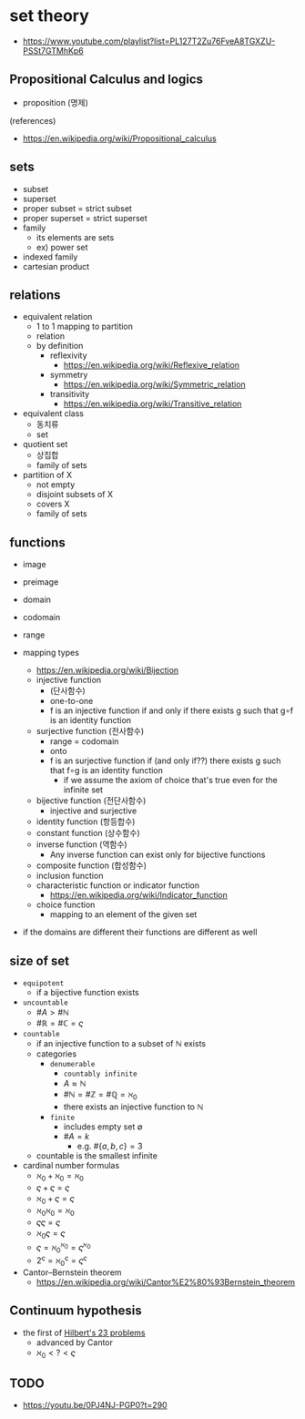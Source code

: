 # set theory

- https://www.youtube.com/playlist?list=PL127T2Zu76FveA8TGXZU-PSSt7GTMhKp6

## Propositional Calculus and logics

- proposition (명제)

(references)

- https://en.wikipedia.org/wiki/Propositional_calculus

## sets

- subset
- superset
- proper subset = strict subset
- proper superset = strict superset
- family
  - its elements are sets
  - ex) power set
- indexed family
- cartesian product

## relations

- equivalent relation
  - 1 to 1 mapping to partition
  - relation
  - by definition
    - reflexivity
      - https://en.wikipedia.org/wiki/Reflexive_relation
    - symmetry
      - https://en.wikipedia.org/wiki/Symmetric_relation
    - transitivity
      - https://en.wikipedia.org/wiki/Transitive_relation
- equivalent class
  - 동치류
  - set
- quotient set
  - 상집합
  - family of sets
- partition of X
  - not empty
  - disjoint subsets of X
  - covers X
  - family of sets

## functions

- image
- preimage
- domain
- codomain
- range
- mapping types
  - https://en.wikipedia.org/wiki/Bijection
  - injective function
    -  (단사함수)
    -  one-to-one
    -  f is an injective function if and only if there exists g such that g∘f is an identity function
  - surjective function (전사함수)
    - range = codomain
    - onto
    - f is an surjective function if (and only if??) there exists g such that f∘g is an identity function
      - if we assume the axiom of choice that's true even for the infinite set
  - bijective function (전단사함수)
    - injective and surjective
  - identity function (항등합수)
  - constant function (상수함수)
  - inverse function (역함수)
    - Any inverse function can exist only for bijective functions
  - composite function (합성함수)
  - inclusion function
  - characteristic function or indicator function
    - https://en.wikipedia.org/wiki/Indicator_function
  - choice function
    - mapping to an element of the given set

- if the domains are different their functions are different as well

## size of set

- `equipotent`
  - if a bijective function exists
- `uncountable`
  - $\#A > \#\mathbb{N}$
  - $\#\mathbb{R} = \#\mathbb{C} = \varsigma$
- `countable`
  - if an injective function to a subset of $\mathbb{N}$ exists
  - categories
    - `denumerable`
      - `countably infinite`
      - $A \approx \mathbb{N}$
      - $\#\mathbb{N} = \#\mathbb{Z} = \#\mathbb{Q} = ℵ_0$
      - there exists an injective function to $\mathbb{N}$
    - `finite`
      - includes empty set $\emptyset$
      - $\#A = k$
        - e.g. $\#\{a,b,c\} = 3$
  - countable is the smallest infinite
- cardinal number formulas
  - $ℵ_0 + ℵ_0 = ℵ_0$
  - $\varsigma + \varsigma = \varsigma$
  - $ℵ_0 + \varsigma = \varsigma$
  - $ℵ_0 ℵ_0 = ℵ_0$
  - $\varsigma \varsigma = \varsigma$
  - $ℵ_0 \varsigma = \varsigma$
  - $\varsigma = ℵ_0 ^ {ℵ_0} = \varsigma^{ℵ_0}$
  - $2^\varsigma = ℵ_0 ^ \varsigma = \varsigma ^ \varsigma$
- Cantor–Bernstein theorem
  - https://en.wikipedia.org/wiki/Cantor%E2%80%93Bernstein_theorem

## Continuum hypothesis

- the first of [Hilbert's 23 problems](https://en.wikipedia.org/wiki/Hilbert%27s_problems)
  - advanced by Cantor
  - $ℵ_0 < ? < \varsigma$

## TODO

- https://youtu.be/0PJ4NJ-PGP0?t=290
